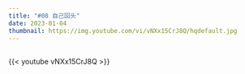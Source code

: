 ```yaml
---
title: "#08 自己回头"
date: 2023-01-04
thumbnail: https://img.youtube.com/vi/vNXx15CrJ8Q/hqdefault.jpg
---
```


## <!--more-->

{{< youtube vNXx15CrJ8Q >}}
